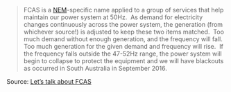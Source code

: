 >FCAS is a [NEM](NEM.md)-specific name applied to a group of services that help maintain our power system at 50Hz.  As demand for electricity changes continuously across the power system, the generation (from whichever source!) is adjusted to keep these two items matched.  Too much demand without enough generation, and the frequency will fall.  Too much generation for the given demand and frequency will rise.  If the frequency falls outside the 47-52Hz range, the power system will begin to collapse to protect the equipment and we will have blackouts as occurred in South Australia in September 2016.  


Source: [Let’s talk about FCAS](Let’s%20talk%20about%20FCAS.md)

